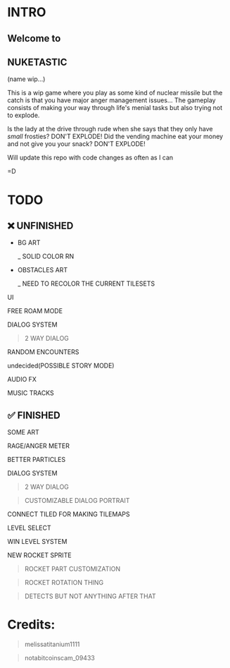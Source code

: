 # INTRO
## Welcome to
## NUKETASTIC
(name wip...)

This is a wip game where you play as some kind of nuclear missile but the catch is that you have major anger management issues...
The gameplay consists of making your way through life's menial tasks but also trying not to explode.


Is the lady at the drive through rude when she says that they only have *small* frosties? DON'T EXPLODE!
Did the vending machine eat your money and not give you your snack? DON'T EXPLODE!

Will update this repo with code changes as often as I can

=D






# TODO

## ❌ UNFINISHED
- BG ART

    _ SOLID COLOR RN

- OBSTACLES ART

    _ NEED TO RECOLOR THE CURRENT TILESETS

UI

FREE ROAM MODE 

DIALOG SYSTEM

> 2 WAY DIALOG

RANDOM ENCOUNTERS

undecided(POSSIBLE STORY MODE)

AUDIO FX

MUSIC TRACKS


## ✅ FINISHED

SOME ART

RAGE/ANGER METER

BETTER PARTICLES

DIALOG SYSTEM

> 2 WAY DIALOG

> CUSTOMIZABLE DIALOG PORTRAIT

CONNECT TILED FOR MAKING TILEMAPS

LEVEL SELECT

WIN LEVEL SYSTEM

NEW ROCKET SPRITE

> ROCKET PART CUSTOMIZATION

> ROCKET ROTATION THING

> DETECTS BUT NOT ANYTHING AFTER THAT
    






# Credits:

> melissatitanium1111

> notabitcoinscam_09433
